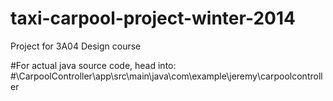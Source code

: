 # taxi-carpool-project-winter-2014
Project for 3A04 Design course

#For actual java source code, head into:
#\CarpoolController\app\src\main\java\com\example\jeremy\carpoolcontroller
